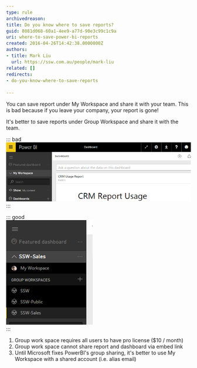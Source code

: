 ```yaml
---
type: rule
archivedreason: 
title: Do you know where to save reports?
guid: 8081d068-60a1-4ee9-a77d-90e3c99c1c9a
uri: where-to-save-power-bi-reports
created: 2016-04-26T14:42:38.0000000Z
authors:
- title: Mark Liu
  url: https://ssw.com.au/people/mark-liu
related: []
redirects:
- do-you-know-where-to-save-reports

---
```


You can save report under My Workspace and share it with your team. This is bad because if you leave your company, your report is gone!

It's better to save reports under Group Workspace and share it with the team.

<!--endintro-->

::: bad  
![Figure: Bad example - saving report under My Workspace](/rules/where-to-save-power-bi-reports/powerbi-bad.png)  
:::

::: good  
![Figure: Good example - saving report under Group Workspace](/rules/where-to-save-power-bi-reports/powerbi-good.png)  
:::

1. Group work space requires all users to have pro license ($10 / month)
2. Group work space cannot share report and dashboard via embed link
3. Until  Microsoft fixes PowerBI's group sharing, it's better to use My Workspace with a shared account (i.e. alias email)


